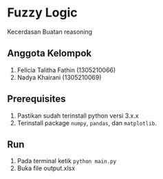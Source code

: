 # Fuzzy Logic
Kecerdasan Buatan reasoning

## Anggota Kelompok
1. Felicia Talitha Fathin (1305210066)
2. Nadya Khairani (1305210069)

## Prerequisites
1. Pastikan sudah terinstall python versi 3.x.x
2. Terinstall package `numpy`, `pandas`, dan `matplotlib`.

## Run
1. Pada terminal ketik `python main.py`
2. Buka file output.xlsx

